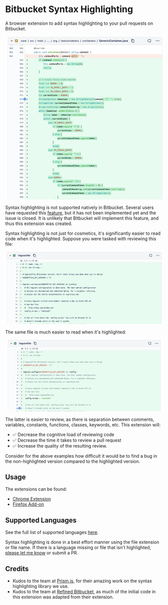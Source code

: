 # Bitbucket Syntax Highlighting

A browser extension to add syntax highlighting to your pull requests on Bitbucket.

![Example Screenshot](./design/example-screenshot.png)

Syntax highlighting is not supported natively in Bitbucket.
Several users have requested this [feature](https://jira.atlassian.com/browse/BCLOUD-3049), but it has not been implemented yet and the issue is closed.
It is unlikely that Bitbucket will implement this feature, and thus this extension was created.

Syntax highlighting is not just for cosmetics, it's significantly easier to read code when it's highlighted.
Suppose you were tasked with reviewing this file:

![Before](./design/vagrantfile-non-highlighted.png)

The same file is much easier to read when it's highlighted:

![After](./design/vagrantfile-highlighted.png)

The latter is easier to review, as there is separation between comments, variables, constants, functions, classes, keywords, etc.
This extension will:

- ✅ Decrease the cognitive load of reviewing code
- ✅ Decrease the time it takes to review a pull request
- ✅ Increase the quality of the resulting review. 

Consider for the above examples how difficult it would be to find a bug in the non-highlighted version compared to the highlighted version.

## Usage

The extensions can be found:

- [Chrome Extension](https://chrome.google.com/webstore/detail/bitbucket-syntax-highligh/leaoiajnfhddnijhdljkkdjiajengokn)
- [Firefox Add-on](https://addons.mozilla.org/en-US/firefox/addon/bitbucket-syntax-highlighting/?utm_source=addons.mozilla.org&utm_medium=referral&utm_content=search)

## Supported Languages

See the full list of supported languages
[here](https://prismjs.com/download.html#themes=prism-coy&languages=markup+css+clike+javascript+aspnet+bash+c+csharp+go+gradle+hcl+java+json+markdown+markup-templating+objectivec+php+powershell+python+jsx+tsx+ruby+sql+typescript+visual-basic+yaml&plugins=keep-markup).

Syntax highlighting is done in a best effort manner using the file extension or file name. If there is a language missing or file that isn't highlighted, [please let me know](https://github.com/refined-bitbucket/refined-bitbucket/issues/new) or submit a PR.

## Credits
- Kudos to the team at [Prism.js](https://prismjs.com/), for their amazing work on the syntax highlighting library we use.
- Kudos to the team at [Refined Bitbucket](https://github.com/refined-bitbucket/refined-bitbucket), as much of the initial code in this extension was adapted from their extension.
